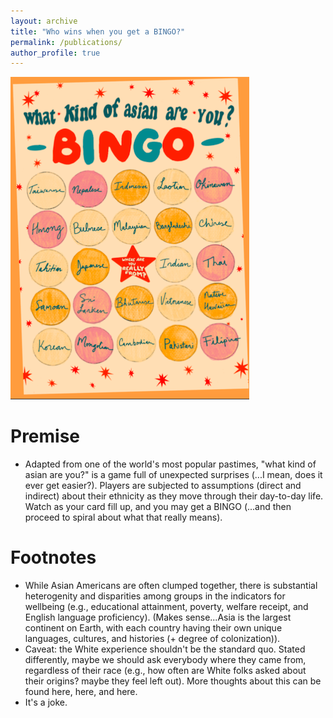 ```yaml
---
layout: archive
title: "Who wins when you get a BINGO?"
permalink: /publications/
author_profile: true
---
```


![resized.png](https://github.com/lettvi/lettvi.github.io/blob/master/files/resized2.png?raw=true)

Premise
======
* Adapted from one of the world's most popular pastimes, "what kind of asian are you?" is a game full of unexpected surprises (...I mean, does it ever get easier?). Players are subjected to assumptions (direct and indirect) about their ethnicity as they move through their day-to-day life. Watch as your card fill up, and you may get a BINGO (...and then proceed to spiral about what that really means). 

Footnotes
======
* While Asian Americans are often clumped together, there is substantial heterogenity and disparities among groups in the indicators for wellbeing (e.g., educational attainment, poverty, welfare receipt, and English language proficiency). (Makes sense...Asia is the largest continent on Earth, with each country having their own unique languages, cultures, and histories (+ degree of colonization)). 
* Caveat: the White experience shouldn't be the standard quo. Stated differently, maybe we should ask everybody where they came from, regardless of their race (e.g., how often are White folks asked about their origins? maybe they feel left out). More thoughts about this can be found here, here, and here. 
* It's a joke. 
